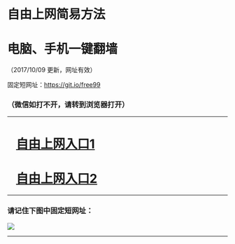 ﻿# 自由上网简易方法

# 电脑、手机一键翻墙

（2017/10/09 更新，网址有效）

固定短网址：https://git.io/free99

### （微信如打不开，请转到浏览器打开）


***





# &nbsp;&nbsp; <a href="http://ft1627014716.fwq-tz-1001.info/fwqtz01.html?t=10090019143 " target="_blank">自由上网入口1</a>
# &nbsp;&nbsp; <a href="http://ft2502216642.fwq-tz-1002.info/fwqtz02.html?t=100900110781 " target="_blank">自由上网入口2</a>
***

### 请记住下图中固定短网址：

<img src="https://s3-us-west-2.amazonaws.com/fwq-1001/yjfq-20170905okok.png" /> 


***

